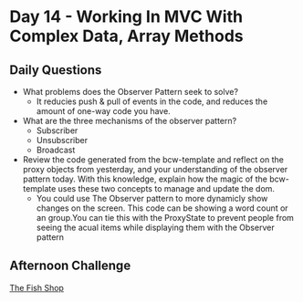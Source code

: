 # Day 14 - Working In MVC With Complex Data, Array Methods

## Daily Questions
- What problems does the Observer Pattern seek to solve?
    - It reducies push & pull of events in the code, and reduces the amount of one-way code you have.
- What are the three mechanisms of the observer pattern?
    - Subscriber
    - Unsubscriber
    - Broadcast
- Review the code generated from the bcw-template and reflect on the proxy objects from yesterday, and your understanding of the observer pattern today. With this knowledge, explain how the magic of the bcw-template uses these two concepts to manage and update the dom.
    - You could use The Observer pattern to more dynamicly show changes on the screen. This code can be showing a word count or an group.You can tie this with the ProxyState to prevent people from seeing the acual items while displaying them with the Observer pattern

## Afternoon Challenge
[The Fish Shop](https://github.com/Jo-nathanWright/online-store)
